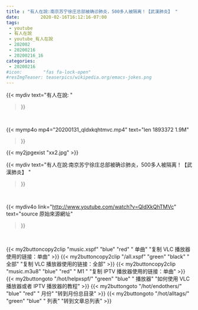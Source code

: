 ```yaml
---
title : "有人在說:南京苏宁徐庄总部被确诊肺炎，500多人被隔离！【武漢肺炎】 "
date:        2020-02-16T16:12:16-07:00
tags:
 - youtube
 - 有人在說
 - youtube_有人在說
 - 202002
 - 20200216
 - 20200216_16
categories:
 - 20200216
#icon:        "fas fa-lock-open"
#resImgTeaser: teaserpics/wikipedia.org/emacs-jokes.png
---
```


{{< mydiv text="有人在說: "
>}}
<br>


{{< mymp4o mp4="20200131_qldxkqhtmvc.mp4"
text="len 1893372    1.9M"
>}}

{{< my2jpgexist "xx2.jpg" >}}<br>



{{< mydiv text="有人在說:南京苏宁徐庄总部被确诊肺炎，500多人被隔离！【武漢肺炎】 "
>}}
<br>

{{< mydiv4o link="http://www.youtube.com/watch?v=QldXkQhTMVc"
text="source 原始來源網址"
>}}


<br>



{{< my2buttoncopy2clip "music.xspf"        "blue"   "red"    " 单曲"  "复制 VLC 播放器使用的链接：单曲" >}} {{< my2buttoncopy2clip "/all.xspf"         "green"  "black"  " 全部"  "复制 VLC 播放器使用的链接：全部" >}} {{< my2buttoncopy2clip "music.m3u8"        "blue"   "red"    " M1 "    "复制 IPTV 播放器使用的链接：单曲" >}} {{< my2buttongoto      "/hot/helpxspf/"    "green"  "blue"   " 播放器" "如何使用 VLC 播放器或者 IPTV 播放器的教程" >}} {{< my2buttongoto      "/hot/endothers/"   "blue"   "red"    " 月份"   "转到月份总目录" >}} {{< my2buttongoto      "/hot/alltags/"     "green"  "blue"   " 列表"   "转到文章总列表" >}} 
